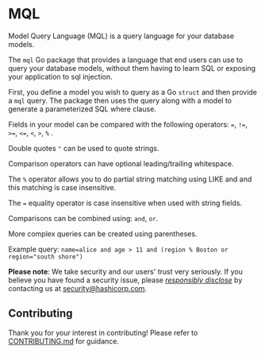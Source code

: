 # MQL

Model Query Language (MQL) is a query language for your database models.

The `mql` Go package that provides a language that end users can use to query your
database models, without them having to learn SQL or exposing your
application to sql injection.

First, you define a model you wish to query as a Go `struct` and then provide a `mql`
query. The package then uses the query along with a model to generate a
parameterized SQL where clause.

Fields in your model can be compared with the following operators: `=`, `!=`,
`>=`, `<=`, `<`, `>`, `%` . 

Double quotes `"` can be used to quote strings.

Comparison operators can have optional leading/trailing whitespace.

The `%` operator allows you to do partial string matching using LIKE and and this
matching is case insensitive.

The `=` equality operator is case insensitive when used with string fields.

Comparisons can be combined using: `and`, `or`.

More complex queries can be created using parentheses.

Example query: 
`name=alice and age > 11 and (region % Boston or region="south shore")` 

**Please note**: We take security and our users' trust very seriously. If you
believe you have found a security issue, please *[responsibly
disclose](https://www.hashicorp.com/security#vulnerability-reporting)* by
contacting us at  security@hashicorp.com.

## Contributing

Thank you for your interest in contributing! Please refer to
[CONTRIBUTING.md](https://github.com/hashicorp/mql/blob/main/CONTRIBUTING.md)
for guidance.
